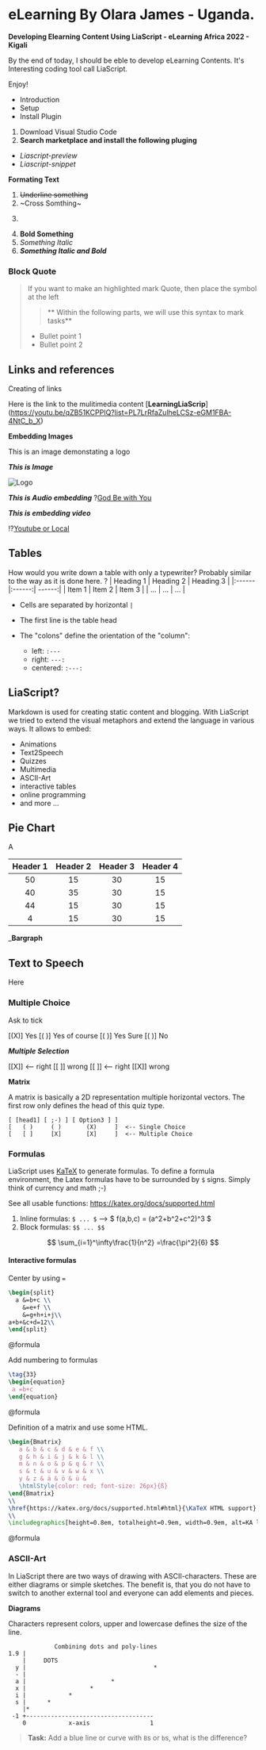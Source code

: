 # eLearning By Olara James - Uganda.
__Developing Elearning Content Using LiaScript - eLearning Africa 2022 - Kigali__

By the end of today, I should be eble to develop eLearning Contents.
It's Interesting coding tool call LiaScript.

Enjoy!

* Introduction
* Setup
* Install Plugin

1. Download Visual Studio Code
2. **Search marketplace and install the following pluging** 
* _Liascript-preview_
* _Liascript-snippet_

**Formating Text**

1. ~~Underline something~~
2. ~Cross Somthing~
3. ~~~Underline and Cross~~~
4. **Bold Something**
5. _Something Italic_
6. ___Something Italic and Bold___

### Block Quote
> If you want to make an highlighted mark Quote,
> then place the symbol at the left
>
> > ** Within the following parts, we will use this syntax to mark tasks**
>
> * Bullet point 1
> * Bullet point 2
## Links and references
Creating of links 

Here is the link to the mulitimedia content [**LearningLiaScrip**] (https://youtu.be/qZB51KCPPIQ?list=PL7LrRfaZulheLCSz-eGM1FBA-4NtC_b_X)

**Embedding Images**

This is an image demonstating a logo

___This is Image___

![Logo](image/pic.png)<!-- style="width:50%;"-->

___This is Audio embedding___
?[God Be with You](audio/audio1.mp3)


___This is embedding video___

!?[Youtube or Local](videos/SSLCertificateExplained.mp4) <!-- style="width:50%"-->

## Tables

How would you write down a table with only a typewriter? Probably similar to the way as it is done here.
?
| Heading 1 | Heading 2 | Heading 3 |
|:------ |:------:| ------:|
| Item 1 | Item 2 | Item 3 |
| ...    |  ...   |    ... |

* Cells are separated by horizontal `|`
* The first line is the table head
* The "colons" define the orientation of the "column":

  - left: `:---`
  - right: `---:`
  - centered: `:---:`

## LiaScript?

Markdown is used for creating static content and blogging. With LiaScript we tried to extend the visual metaphors and extend the language in various ways.
It allows to embed:

* Animations
* Text2Speech
* Quizzes
* Multimedia
* ASCII-Art
* interactive tables
* online programming
* and more ...
## Pie Chart

A 

|Header 1  | Header 2| Header 3 |Header 4|
|:--------:|:--------:|:--------:|:--------:|
|50|15|30|15|
|40|35|30|15|
|44|15|30|15|
|4|15|30|15|

___Bargraph__

## Text to Speech

Here

### Multiple Choice 

Ask to tick

[(X)] Yes
[( )] Yes of course
[( )] Yes Sure
[( )] No

___Multiple Selection___

 [[X]] <-- right
    [[ ]] wrong
    [[ ]] <-- right
    [[X]] wrong


____Matrix____

A matrix is basically a 2D representation multiple horizontal vectors.
The first row only defines the head of this quiz type.

    [ [head1] [ ;-) ] [ Option3 ] ]
    [   ( )     ( )       (X)     ]  <-- Single Choice
    [   [ ]     [X]       [X]     ]  <-- Multiple Choice

### Formulas

LiaScript uses [KaTeX](https://katex.org) to generate formulas.
To define a formula environment, the Latex formulas have to be surrounded by `$` signs.
Simply think of currency and math ;-)

See all usable functions: https://katex.org/docs/supported.html

1. Inline formulas: `$ ... $` --> $ f(a,b,c) = (a^2+b^2+c^2)^3 $
2. Block formulas: `$$ ... $$`


$$
      \sum_{i=1}^\infty\frac{1}{n^2}
           =\frac{\pi^2}{6}
   $$


   
#### Interactive formulas
<!--
@formula: <script>console.html(`<lia-formula formula="@'input" displayMode="true"></lia-formula>`);"LIA: stop"</script>

-->

Center by using `=`

``` latex
\begin{split}
  a &=b+c \\
    &=e+f \\
    &=g+h+i+j\\
a+b+&c+d=12\\
\end{split}
```
@formula

Add numbering to formulas

``` latex
\tag{33}
\begin{equation}
 a =b+c
\end{equation}
```
@formula

Definition of a matrix and use some HTML.

``` latex
\begin{Bmatrix}
   a & b & c & d & e & f \\
   g & h & i & j & k & l \\
   m & n & o & p & q & r \\
   s & t & u & v & w & x \\
   y & z & ä & ö & ü &
   \htmlStyle{color: red; font-size: 26px}{ß}
\end{Bmatrix}
\\
\href{https://katex.org/docs/supported.html#html}{\KaTeX HTML support}
\\
\includegraphics[height=0.8em, totalheight=0.9em, width=0.9em, alt=KA logo]{https://katex.org/img/khan-academy.png}
```
@formula

### ASCII-Art

In LiaScript there are two ways of drawing with ASCII-characters.
These are either diagrams or simple sketches.
The benefit is, that you do not have to switch to another external tool and everyone can add elements and pieces.

**Diagrams**

Characters represent colors, upper and lowercase defines the size of the line.


                 Combining dots and poly-lines
    1.9 |
        |     DOTS
      y |                                    *
      - |                              
      a |                        *
      x |                  *
      i |            *
      s |      *
        |*
     -1 +------------------------------------
        0            x-axis                 1

> **Task:** Add a blue line or curve with `B`s or `b`s, what is the difference?


